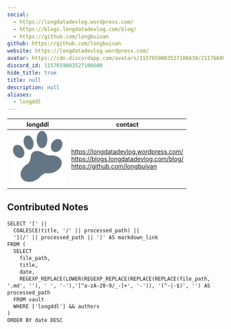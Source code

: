 ```yaml
---
social: 
  - https://longdatadevlog.wordpress.com/
  - https://blogs.longdatadevlog.com/blog/
  - https://github.com/longbuivan
github: https://github.com/longbuivan
website: https://longdatadevlog.wordpress.com/
avatar: https://cdn.discordapp.com/avatars/1157659003527106630/211766094de8ebfa08e49216f0710d5a
discord_id: 1157659003527106600
hide_title: true
title: null
description: null
aliases: 
  - longddl
---
```

<div class="profile"/>

| longddl                                                                                                     | contact                                                                                                          |
| ----------------------------------------------------------------------------------------------------------- | ---------------------------------------------------------------------------------------------------------------- |
| ![](assets/longddl_211766094de8ebfa08e49216f0710d5a.webp) | https://longdatadevlog.wordpress.com/<br>https://blogs.longdatadevlog.com/blog/<br>https://github.com/longbuivan |

## Contributed Notes

```dsql-list
SELECT '[' || 
  COALESCE(title, '/' || processed_path) || 
  '](/' || processed_path || ')' AS markdown_link
FROM (
  SELECT 
    file_path,
    title,
    date,
    REGEXP_REPLACE(LOWER(REGEXP_REPLACE(REPLACE(REPLACE(file_path, '.md', ''), ' ', '-'),'[^a-zA-Z0-9/_-]+', '-')), '(^-|-$)', '') AS processed_path
  FROM vault
  WHERE ['longddl'] && authors
)
ORDER BY date DESC
```
